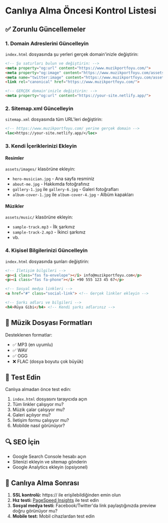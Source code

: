 # Canlıya Alma Öncesi Kontrol Listesi

## ✅ Zorunlu Güncellemeler

### 1. Domain Adreslerini Güncelleyin
`index.html` dosyasında şu yerleri gerçek domain'inizle değiştirin:

```html
<!-- Şu satırları bulun ve değiştirin: -->
<meta property="og:url" content="https://www.muzikportfoyu.com/">
<meta property="og:image" content="https://www.muzikportfoyu.com/assets/images/og-image.jpg">
<meta name="twitter:image" content="https://www.muzikportfoyu.com/assets/images/og-image.jpg">
<link rel="canonical" href="https://www.muzikportfoyu.com/">

<!-- GERÇEK domain'inizle değiştirin: -->
<meta property="og:url" content="https://your-site.netlify.app/">
```

### 2. Sitemap.xml Güncelleyin
`sitemap.xml` dosyasında tüm URL'leri değiştirin:
```xml
<!-- https://www.muzikportfoyu.com/ yerine gerçek domain -->
<loc>https://your-site.netlify.app/</loc>
```

### 3. Kendi İçeriklerinizi Ekleyin

#### Resimler
`assets/images/` klasörüne ekleyin:
- `hero-musician.jpg` - Ana sayfa resminiz
- `about-me.jpg` - Hakkımda fotoğrafınız  
- `gallery-1.jpg` ile `gallery-6.jpg` - Galeri fotoğrafları
- `album-cover-1.jpg` ile `album-cover-4.jpg` - Albüm kapakları

#### Müzikler
`assets/music/` klasörüne ekleyin:
- `sample-track.mp3` - İlk şarkınız
- `sample-track-2.mp3` - İkinci şarkınız
- vb.

### 4. Kişisel Bilgilerinizi Güncelleyin
`index.html` dosyasında şunları değiştirin:

```html
<!-- İletişim bilgileri -->
<p><i class="fas fa-envelope"></i> info@muzikportfoyu.com</p>
<p><i class="fas fa-phone"></i> +90 555 123 45 67</p>

<!-- Sosyal medya linkleri -->
<a href="#" class="social-link"> <!-- Gerçek linkler ekleyin -->

<!-- Şarkı adları ve bilgileri -->
<h4>Rüya Gibi</h4> <!-- Kendi şarkı adlarınız -->
```

## 🎵 Müzik Dosyası Formatları

Desteklenen formatlar:
- ✅ MP3 (en uyumlu)
- ✅ WAV
- ✅ OGG
- ❌ FLAC (dosya boyutu çok büyük)

## 📱 Test Edin

Canlıya almadan önce test edin:
1. `index.html` dosyasını tarayıcıda açın
2. Tüm linkler çalışıyor mu?
3. Müzik çalar çalışıyor mu?
4. Galeri açılıyor mu?
5. İletişim formu çalışıyor mu?
6. Mobilde nasıl görünüyor?

## 🔍 SEO İçin

- Google Search Console hesabı açın
- Sitenizi ekleyin ve sitemap gönderin
- Google Analytics ekleyin (opsiyonel)

## 🚀 Canlıya Alma Sonrası

1. **SSL kontrolü:** https:// ile erişilebildiğinden emin olun
2. **Hız testi:** [PageSpeed Insights](https://pagespeed.web.dev/) ile test edin
3. **Sosyal medya testi:** Facebook/Twitter'da link paylaştığınızda preview doğru görünüyor mu?
4. **Mobile test:** Mobil cihazlardan test edin